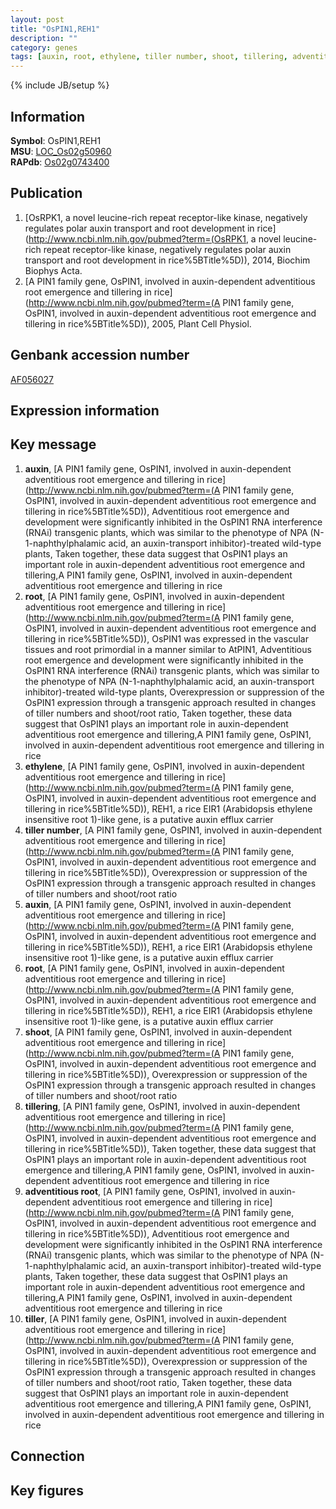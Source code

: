 ```yaml
---
layout: post
title: "OsPIN1,REH1"
description: ""
category: genes
tags: [auxin, root, ethylene, tiller number, shoot, tillering, adventitious root, tiller]
---
```

{% include JB/setup %}

## Information
__Symbol__: OsPIN1,REH1  
__MSU__: [LOC_Os02g50960](http://rice.plantbiology.msu.edu/cgi-bin/ORF_infopage.cgi?orf=LOC_Os02g50960)  
__RAPdb__: [Os02g0743400](http://rapdb.dna.affrc.go.jp/viewer/gbrowse_details/irgsp1?name=Os02g0743400)  

## Publication
1. [OsRPK1, a novel leucine-rich repeat receptor-like kinase, negatively regulates polar auxin transport and root development in rice](http://www.ncbi.nlm.nih.gov/pubmed?term=(OsRPK1, a novel leucine-rich repeat receptor-like kinase, negatively regulates polar auxin transport and root development in rice%5BTitle%5D)), 2014, Biochim Biophys Acta.
2. [A PIN1 family gene, OsPIN1, involved in auxin-dependent adventitious root emergence and tillering in rice](http://www.ncbi.nlm.nih.gov/pubmed?term=(A PIN1 family gene, OsPIN1, involved in auxin-dependent adventitious root emergence and tillering in rice%5BTitle%5D)), 2005, Plant Cell Physiol.

## Genbank accession number
[AF056027](http://www.ncbi.nlm.nih.gov/nuccore/AF056027)

## Expression information

## Key message
1. __auxin__, [A PIN1 family gene, OsPIN1, involved in auxin-dependent adventitious root emergence and tillering in rice](http://www.ncbi.nlm.nih.gov/pubmed?term=(A PIN1 family gene, OsPIN1, involved in auxin-dependent adventitious root emergence and tillering in rice%5BTitle%5D)),  Adventitious root emergence and development were significantly inhibited in the OsPIN1 RNA interference (RNAi) transgenic plants, which was similar to the phenotype of NPA (N-1-naphthylphalamic acid, an auxin-transport inhibitor)-treated wild-type plants, Taken together, these data suggest that OsPIN1 plays an important role in auxin-dependent adventitious root emergence and tillering,A PIN1 family gene, OsPIN1, involved in auxin-dependent adventitious root emergence and tillering in rice
2. __root__, [A PIN1 family gene, OsPIN1, involved in auxin-dependent adventitious root emergence and tillering in rice](http://www.ncbi.nlm.nih.gov/pubmed?term=(A PIN1 family gene, OsPIN1, involved in auxin-dependent adventitious root emergence and tillering in rice%5BTitle%5D)),  OsPIN1 was expressed in the vascular tissues and root primordial in a manner similar to AtPIN1, Adventitious root emergence and development were significantly inhibited in the OsPIN1 RNA interference (RNAi) transgenic plants, which was similar to the phenotype of NPA (N-1-naphthylphalamic acid, an auxin-transport inhibitor)-treated wild-type plants, Overexpression or suppression of the OsPIN1 expression through a transgenic approach resulted in changes of tiller numbers and shoot/root ratio, Taken together, these data suggest that OsPIN1 plays an important role in auxin-dependent adventitious root emergence and tillering,A PIN1 family gene, OsPIN1, involved in auxin-dependent adventitious root emergence and tillering in rice
3. __ethylene__, [A PIN1 family gene, OsPIN1, involved in auxin-dependent adventitious root emergence and tillering in rice](http://www.ncbi.nlm.nih.gov/pubmed?term=(A PIN1 family gene, OsPIN1, involved in auxin-dependent adventitious root emergence and tillering in rice%5BTitle%5D)),  REH1, a rice EIR1 (Arabidopsis ethylene insensitive root 1)-like gene, is a putative auxin efflux carrier
4. __tiller number__, [A PIN1 family gene, OsPIN1, involved in auxin-dependent adventitious root emergence and tillering in rice](http://www.ncbi.nlm.nih.gov/pubmed?term=(A PIN1 family gene, OsPIN1, involved in auxin-dependent adventitious root emergence and tillering in rice%5BTitle%5D)),  Overexpression or suppression of the OsPIN1 expression through a transgenic approach resulted in changes of tiller numbers and shoot/root ratio
5. __auxin__, [A PIN1 family gene, OsPIN1, involved in auxin-dependent adventitious root emergence and tillering in rice](http://www.ncbi.nlm.nih.gov/pubmed?term=(A PIN1 family gene, OsPIN1, involved in auxin-dependent adventitious root emergence and tillering in rice%5BTitle%5D)),  REH1, a rice EIR1 (Arabidopsis ethylene insensitive root 1)-like gene, is a putative auxin efflux carrier
6. __root__, [A PIN1 family gene, OsPIN1, involved in auxin-dependent adventitious root emergence and tillering in rice](http://www.ncbi.nlm.nih.gov/pubmed?term=(A PIN1 family gene, OsPIN1, involved in auxin-dependent adventitious root emergence and tillering in rice%5BTitle%5D)),  REH1, a rice EIR1 (Arabidopsis ethylene insensitive root 1)-like gene, is a putative auxin efflux carrier
7. __shoot__, [A PIN1 family gene, OsPIN1, involved in auxin-dependent adventitious root emergence and tillering in rice](http://www.ncbi.nlm.nih.gov/pubmed?term=(A PIN1 family gene, OsPIN1, involved in auxin-dependent adventitious root emergence and tillering in rice%5BTitle%5D)),  Overexpression or suppression of the OsPIN1 expression through a transgenic approach resulted in changes of tiller numbers and shoot/root ratio
8. __tillering__, [A PIN1 family gene, OsPIN1, involved in auxin-dependent adventitious root emergence and tillering in rice](http://www.ncbi.nlm.nih.gov/pubmed?term=(A PIN1 family gene, OsPIN1, involved in auxin-dependent adventitious root emergence and tillering in rice%5BTitle%5D)),  Taken together, these data suggest that OsPIN1 plays an important role in auxin-dependent adventitious root emergence and tillering,A PIN1 family gene, OsPIN1, involved in auxin-dependent adventitious root emergence and tillering in rice
9. __adventitious root__, [A PIN1 family gene, OsPIN1, involved in auxin-dependent adventitious root emergence and tillering in rice](http://www.ncbi.nlm.nih.gov/pubmed?term=(A PIN1 family gene, OsPIN1, involved in auxin-dependent adventitious root emergence and tillering in rice%5BTitle%5D)),  Adventitious root emergence and development were significantly inhibited in the OsPIN1 RNA interference (RNAi) transgenic plants, which was similar to the phenotype of NPA (N-1-naphthylphalamic acid, an auxin-transport inhibitor)-treated wild-type plants, Taken together, these data suggest that OsPIN1 plays an important role in auxin-dependent adventitious root emergence and tillering,A PIN1 family gene, OsPIN1, involved in auxin-dependent adventitious root emergence and tillering in rice
10. __tiller__, [A PIN1 family gene, OsPIN1, involved in auxin-dependent adventitious root emergence and tillering in rice](http://www.ncbi.nlm.nih.gov/pubmed?term=(A PIN1 family gene, OsPIN1, involved in auxin-dependent adventitious root emergence and tillering in rice%5BTitle%5D)),  Overexpression or suppression of the OsPIN1 expression through a transgenic approach resulted in changes of tiller numbers and shoot/root ratio, Taken together, these data suggest that OsPIN1 plays an important role in auxin-dependent adventitious root emergence and tillering,A PIN1 family gene, OsPIN1, involved in auxin-dependent adventitious root emergence and tillering in rice

## Connection

## Key figures


